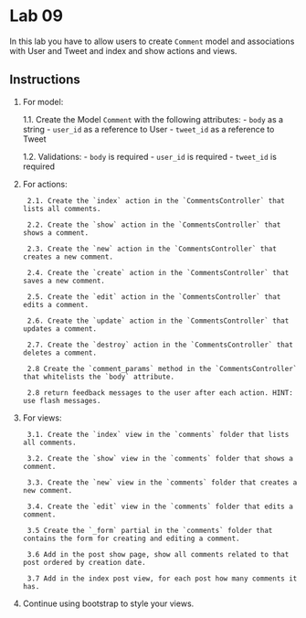 # Lab 09

In this lab you have to allow users to create `Comment` model and associations with User and Tweet and index and show actions and views.

## Instructions

1. For model:

    1.1. Create the Model `Comment` with the following attributes:
        - `body` as a string
        - `user_id` as a reference to User
        - `tweet_id` as a reference to Tweet

    1.2. Validations:
        - `body` is required
        - `user_id` is required
        - `tweet_id` is required

2. For actions:

        2.1. Create the `index` action in the `CommentsController` that lists all comments.
        
        2.2. Create the `show` action in the `CommentsController` that shows a comment.
        
        2.3. Create the `new` action in the `CommentsController` that creates a new comment.
        
        2.4. Create the `create` action in the `CommentsController` that saves a new comment.
        
        2.5. Create the `edit` action in the `CommentsController` that edits a comment.
        
        2.6. Create the `update` action in the `CommentsController` that updates a comment.
        
        2.7. Create the `destroy` action in the `CommentsController` that deletes a comment.

        2.8 Create the `comment_params` method in the `CommentsController` that whitelists the `body` attribute.

        2.8 return feedback messages to the user after each action. HINT: use flash messages.
3. For views:

        3.1. Create the `index` view in the `comments` folder that lists all comments.
        
        3.2. Create the `show` view in the `comments` folder that shows a comment.
        
        3.3. Create the `new` view in the `comments` folder that creates a new comment.
        
        3.4. Create the `edit` view in the `comments` folder that edits a comment.

        3.5 Create the `_form` partial in the `comments` folder that contains the form for creating and editing a comment.

        3.6 Add in the post show page, show all comments related to that post ordered by creation date.

        3.7 Add in the index post view, for each post how many comments it has.

4. Continue using bootstrap to style your views.
